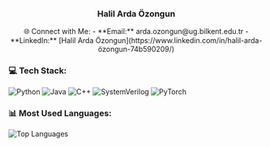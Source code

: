 <h3 align="center">Halil Arda Özongun</h3>

<div align="center">
  🌐 Connect with Me:  
    - **Email:** arda.ozongun@ug.bilkent.edu.tr  
  - **LinkedIn:** [Halil Arda Özongun](https://www.linkedin.com/in/halil-arda-özongun-74b590209/)
</div>

### 💻 Tech Stack:
![Python](https://img.shields.io/badge/Python-3776AB?style=for-the-badge&logo=python&logoColor=white)
![Java](https://img.shields.io/badge/Java-007396?style=for-the-badge&logo=java&logoColor=white)
![C++](https://img.shields.io/badge/C++-00599C?style=for-the-badge&logo=c%2B%2B&logoColor=white)
![SystemVerilog](https://img.shields.io/badge/SystemVerilog-FCC624?style=for-the-badge&logo=verilog&logoColor=white)
![PyTorch](https://img.shields.io/badge/PyTorch-EE4C2C?style=for-the-badge&logo=pytorch&logoColor=white)

### 📊 Most Used Languages:
![Top Languages](https://github-readme-stats.vercel.app/api/top-langs/?username=YourGitHubUsername&layout=compact&theme=radical)

